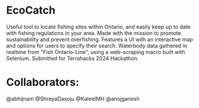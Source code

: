 # EcoCatch
Useful tool to locate fishing sites within Ontario, and easily keep up to date with fishing regulations in your area. Made with the mission to promote sustainability and prevent overfishing. Features a UI with an interactive map and options for users to specify their search.  Waterbody data gathered in realtime from "Fish Ontario-Line", using a web-scraping macro built with Selenium. Submitted for Terrahacks 2024 Hackathon. 

# Collaborators:
@abhijnam
@ShreyaDasoju
@KaleelMH
@anojganesh
